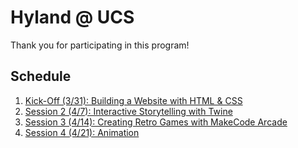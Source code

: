 # Hyland @ UCS
Thank you for participating in this program!

## Schedule
1. [Kick-Off (3/31): Building a Website with HTML & CSS](KickOffHtmlCss/StudentDesc.md)
1. [Session 2 (4/7): Interactive Storytelling with Twine](Session2Twine/StudentDesc.md)
1. [Session 3 (4/14): Creating Retro Games with MakeCode Arcade](Session3RetroGames/StudentDesc.md)
1. [Session 4 (4/21): Animation](Session4Animation/StudentDesc.md)
